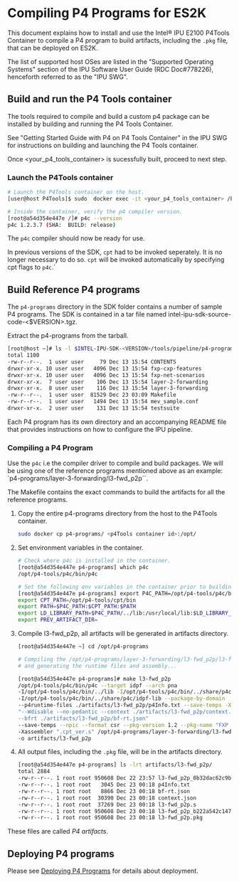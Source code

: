 # Compiling P4 Programs for ES2K

This document explains how to install and use the Intel&reg; IPU E2100 P4Tools
Container to compile a P4 program to build artifacts, including the `.pkg`
file, that can be deployed on ES2K.

The list of supported host OSes are listed in the "Supported Operating Systems"
section of the IPU Software User Guide (RDC Doc#778226), henceforth referred to
as the "IPU SWG".

## Build and run the P4 Tools container

The tools required to compile and build a custom p4 package
can be installed by building and running the P4 Tools Container.

See "Getting Started Guide with P4 on P4 Tools Container" in the
IPU SWG for instructions on building and launching the P4 Tools container.

Once <your_p4_tools_container> is sucessfully built, proceed to next step.

### Launch the P4Tools container

```bash
# Launch the P4Tools container on the host.
[user@host P4Tools]$ sudo  docker exec -it <your_p4_tools_container> /bin/bash

# Inside the container, verify the p4 compiler version.
[root@a54d354e447e /]# p4c --version
p4c 1.2.3.7 (SHA:  BUILD: release)
```

The `p4c` compiler should now be ready for use.

In previous versions of the SDK, `cpt` had to be invoked seperately.
It is no longer necessary to do so.
`cpt` will be invoked automatically by specifying cpt flags to `p4c`.`

## Build Reference P4 programs

The `p4-programs` directory in the SDK folder contains a number of sample P4
programs. The SDK is contained in a tar file named
intel-ipu-sdk-source-code-<$VERSION>.tgz.

Extract the p4-programs from the tarball.

```bash
[root@host ~]# ls -l $INTEL-IPU-SDK-<VERSION>/tools/pipeline/p4-programs
total 1100
-rw-r--r--.  1 user user     79 Dec 13 15:54 CONTENTS
drwxr-xr-x. 10 user user   4096 Dec 13 15:54 fxp-cxp-features
drwxr-xr-x. 10 user user   4096 Dec 13 15:54 fxp-net-scenarios
drwxr-xr-x.  7 user user    106 Dec 13 15:54 layer-2-forwarding
drwxr-xr-x.  8 user user    116 Dec 13 15:54 layer-3-forwarding
-rw-r--r--.  1 user user  81529 Dec 23 03:09 Makefile
-rw-r--r--.  1 user user   1494 Dec 13 15:54 mev_sample.conf
drwxr-xr-x.  2 user user    131 Dec 13 15:54 testsuite
```

Each P4 program has its own directory and an accompanying README file that
provides instructions on how to configure the IPU pipeline.

### Compiling a P4 Program

Use the `p4c` i.e the compiler driver to compile and build packages.
We will be using one of the reference programs mentioned above as an
example: `p4-programs/layer-3-forwarding/l3-fwd_p2p``.

The Makefile contains the exact commands to build the artifacts
for all the reference programs.

1. Copy the entire p4-programs directory from the host to the P4Tools
   container.

   ```bash
   sudo docker cp p4-programs/ <p4Tools container id>:/opt/
   ```

2. Set environment variables in the container.

   ```bash
   # Check where p4c is installed in the container.
   [root@a54d354e447e p4-programs] which p4c
   /opt/p4-tools/p4c/bin/p4c
   
   # Set the following env variables in the container prior to building
   [root@a54d354e447e p4-programs] export P4C_PATH=/opt/p4-tools/p4c/bin
   export CPT_PATH=/opt/p4-tools/cpt/bin
   export PATH=$P4C_PATH:$CPT_PATH:$PATH
   export LD_LIBRARY_PATH=$P4C_PATH/../lib:/usr/local/lib:$LD_LIBRARY_PATH
   export PREV_ARTIFACT_DIR=
   ```

3. Compile l3-fwd_p2p,  all artifacts will be generated in artifacts directory.

    ```bash
   [root@a54d354e447e ~] cd /opt/p4-programs
   
   # Compiling the /opt/p4-programs/layer-3-forwarding/l3-fwd_p2p/l3-fwd_p2p.p4
   # and generating the runtime files and assembly...
	
   [root@a54d354e447e p4-programs]# make l3-fwd_p2p
    /opt/p4-tools/p4c/bin/p4c --target idpf --arch pna 
    -I/opt/p4-tools/p4c/bin/../lib -I/opt/p4-tools/p4c/bin/../share/p4c/p4include 
    -I/opt/p4-tools/p4c/bin/../share/p4c/idpf-lib --package-by-domain
    --p4runtime-files ./artifacts/l3-fwd_p2p/p4Info.txt --save-temps -Xp4c 
    "--Wdisable --no-pedantic --context ./artifacts/l3-fwd_p2p/context.json 
    --bfrt ./artifacts/l3-fwd_p2p/bf-rt.json" 
    --save-temps --npic --format csr --pkg-version 1.2 --pkg-name "FXP Package" 
    -Xassembler ".cpt_ver.s" /opt/p4-programs/layer-3-forwarding/l3-fwd_p2p/l3-fwd_p2p.p4  
    -o artifacts/l3-fwd_p2p
   ```

4. All output files, including the `.pkg` file, will be in the artifacts
   directory.

   ```bash
   [root@a54d354e447e p4-programs] ls -lrt artifacts/l3-fwd_p2p/
   total 2884
   -rw-r--r--. 1 root root 950608 Dec 22 23:57 l3-fwd_p2p_0b32dac62c9b4c18b3213e04a6bb8c5b.pkgo
   -rw-r--r--. 1 root root   3045 Dec 23 00:18 p4Info.txt
   -rw-r--r--. 1 root root   8866 Dec 23 00:18 bf-rt.json
   -rw-r--r--. 1 root root  30390 Dec 23 00:18 context.json
   -rw-r--r--. 1 root root  37269 Dec 23 00:18 l3-fwd_p2p.s
   -rw-r--r--. 1 root root 950608 Dec 23 00:18 l3-fwd_p2p_b222a542c1474685bd70a36994d16101.pkgo
   -rw-r--r--. 1 root root 950608 Dec 23 00:18 l3-fwd_p2p.pkg 
   ```

 These files are called _P4 artifacts_.
    
## Deploying P4 programs

Please see [Deploying P4 Programs](deploying-p4-programs.md)
for details about deployment.
